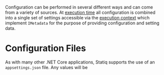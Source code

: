 Configuration can be performed in several different ways and can come from a variety of sources. At [execution time](/framework/concepts/execution) all configuration is combined into a single set of settings accessible via the [execution context](/framework/concepts/execution#execution-context) which implement `IMetadata` for the purpose of providing configuration and setting data.

# Configuration Files

As with many other .NET Core applications, Statiq supports the use of an `appsettings.json` file. Any values will be 